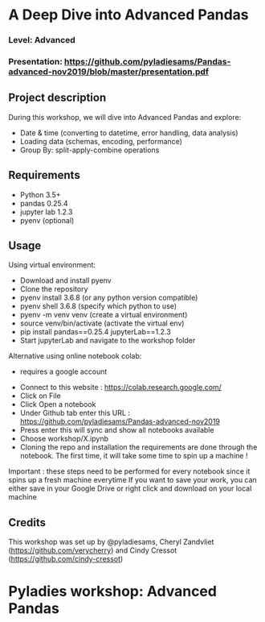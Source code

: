
# A Deep Dive into Advanced Pandas
### Level: Advanced

### Presentation: https://github.com/pyladiesams/Pandas-advanced-nov2019/blob/master/presentation.pdf

## Project description
During this workshop, we will dive into Advanced Pandas and explore:
- Date & time (converting to datetime, error handling, data analysis)
- Loading data (schemas, encoding, performance)
- Group By: split-apply-combine operations

## Requirements
* Python 3.5+
* pandas 0.25.4
* jupyter lab 1.2.3
* pyenv (optional)

## Usage

Using virtual environment:
* Download and install pyenv 
* Clone the repository
* pyenv install 3.6.8 (or any python version compatible)
* pyenv shell 3.6.8 (specify which python to use)
* pyenv -m venv venv (create a virtual environment)
* source venv/bin/activate (activate the virtual env)
* pip install pandas==0.25.4 jupyterLab==1.2.3
* Start jupyterLab and navigate to the workshop folder

Alternative using online notebook colab: 
- requires a google account
* Connect to this website : https://colab.research.google.com/
* Click on File
* Click Open a notebook
* Under Github tab enter this URL : https://github.com/pyladiesams/Pandas-advanced-nov2019 
* Press enter this will sync and show all notebooks available
* Choose workshop/X.ipynb
* Cloning the repo and installation the requirements are done through the notebook. The first time, it will take some time to spin up a machine !

Important : these steps need to be performed for every notebook since it spins up a fresh machine everytime
If you want to save your work, you can either save in your Google Drive or right click and download on your local machine 

## Credits
This workshop was set up by @pyladiesams, Cheryl Zandvliet (https://github.com/verycherry) and Cindy Cressot (https://github.com/cindy-cressot)


# Pyladies workshop: Advanced Pandas
